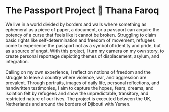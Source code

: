# The Passport Project 📸 Thana Faroq

We live in a world divided by borders and walls where something as ephemeral as a piece of paper, a document, or a passport can acquire the potency of a curse that feels like it cannot be broken. Struggling to claim basic rights like self-determination and freedom of movement, refugees come to experience the passport not as a symbol of identity and pride, but as a source of angst. With this project, I turn my camera on my own story, to create personal reportage depicting themes of displacement, asylum, and integration.
<br><br>
Calling on my own experience, I reflect on notions of freedom and the struggle to leave a country where violence, war, and aggression are prevalent. Through portraits, images of daily life, personal reflections, and handwritten testimonies, I aim to capture the hopes, fears, dreams, and isolation felt by refugees and show the unpredictable, transitory, and restricted nature of our lives. The project is executed between the UK, Netherlands and around the borders of Djibouti with Yemen. 

